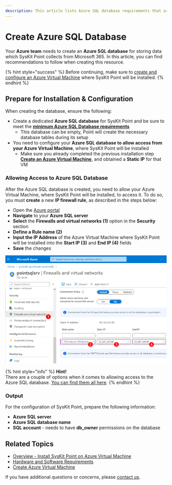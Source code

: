 ```yaml
---
description: This article lists Azure SQL database requirements that are necessary to install and configure SysKit Point in an Azure environment.
---
```


# Create Azure SQL Database

Your **Azure team** needs to create an **Azure SQL database** for storing data which SysKit Point collects from Microsoft 365. In this article, you can find recommendations to follow when creating this resource.

{% hint style="success" %}
Before continuing, make sure to [create and configure an Azure Virtual Machine](create-azure-vm.md) where SysKit Point will be installed.
{% endhint %}

## Prepare for Installation & Configuration

When creating the database, ensure the following:

* Create a dedicated **Azure SQL database** for SysKit Point and be sure to meet the [**minimum Azure SQL Database requirements**](hardware-software-requirements.md#azure-sql-database-requirements)
  * This database can be empty, Point will create the necessary database tables during its setup
* You need to configure your **Azure SQL database to allow access from your Azure Virtual Machine**, where SysKit Point will be installed 
  * Make sure you already completed the previous installation step [**Create an Azure Virtual Machine**](create-azure-vm.md), and obtained a **Static IP** for that VM

### Allowing Access to Azure SQL Database

After the Azure SQL database is created, you need to allow your Azure Virtual Machine, where SysKit Point will be installed, to access it. To do so, you must **create** a new **IP firewall rule**, as described in the steps below:

* Open the [Azure portal](https://portal.azure.com)
* **Navigate** to your **Azure SQL server**
* **Select** the **Firewalls and virtual networks \(1\)** option in the **Security** section
* **Define a Rule name \(2\)**
* **Input the IP Address** of the Azure Virtual Machine where SysKit Point will be installed into the **Start IP \(3\)** and **End IP \(4\)** fields
* **Save** the changes

![Azure SQL - Adding a firewall rule](../../.gitbook/assets/create-azure-sql-database_allow-access.png)

{% hint style="info" %}
**Hint!**  
There are a couple of options when it comes to allowing access to the Azure SQL database. [You can find them all here](https://docs.microsoft.com/en-us/azure/azure-sql/database/network-access-controls-overview).
{% endhint %}

### Output

For the configuration of SysKit Point, prepare the following information:

* **Azure SQL server**
* **Azure SQL database name**
* **SQL account** - needs to have **db\_owner** permissions on the database

## Related Topics

* [Overview - Install SysKit Point on Azure Virtual Machine](overview.md) 
* [Hardware and Software Requirements](hardware-software-requirements.md)
* [Create Azure Virtual Machine](create-azure-vm.md)

If you have additional questions or concerns, please [contact us](https://www.syskit.com/contact-us/).

